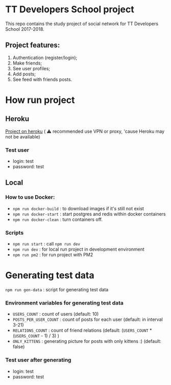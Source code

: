 # TT Developers School project

This repo contains the study project of social network for TT Developers School 2017-2018.

## Project features:
1. Authentication (register/login);
2. Make friends;
3. See user profiles;
3. Add posts;
4. See feed with friends posts.

# How run project

## Heroku
[Project on heroku](https://tt-school-project-template.herokuapp.com/) ( ⚠ recommended use VPN or proxy, 'cause Heroku may not be available)

### Test user
* login: test
* password: test

## Local

### How to use Docker:
* `npm run docker-build` : to download images if it's still not exist
* `npm run docker-start` : start postgres and redis within docker containers
* `npm run docker-clean` : turn containers off.

### Scripts
* `npm run start` : call `npm run dev`
* `npm run dev`   : for local run project in development environment
* `npm run pm2`   : for run project with PM2

# Generating test data

`npm run gen-data` : script for generating test data

### Environment variables for generating test data
* `USERS_COUNT`          : count of users (default: 10)
* `POSTS_PER_USER_COUNT` : count of posts for each user (default: in interval 3-21)
* `RELATIONS_COUNT`      : count of friend relations (default: (`USERS_COUNT` * (`USERS_COUNT` - 1) / 3) )
* `ONLY_KITTENS`         : generating picture for posts with only kittens :) (default: false)

### Test user after generating
* login: test
* password: test
